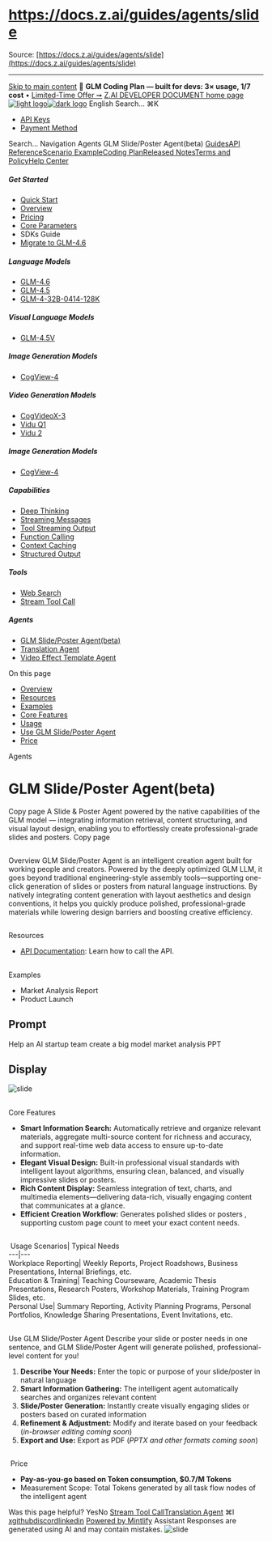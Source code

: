 # https://docs.z.ai/guides/agents/slide

Source: [https://docs.z.ai/guides/agents/slide](https://docs.z.ai/guides/agents/slide)

---

[Skip to main content](https://docs.z.ai/guides/agents/slide#content-area)
🚀 **GLM Coding Plan — built for devs: 3× usage, 1/7 cost** • [Limited-Time Offer ➞](https://z.ai/subscribe?utm_campaign=Platform_Ops&_channel_track_key=DaprgHIc)
[Z.AI DEVELOPER DOCUMENT home page![light logo](https://mintcdn.com/zhipu-32152247/B_E8wI-eiNa1QlPV/logo/dark.svg?fit=max&auto=format&n=B_E8wI-eiNa1QlPV&q=85&s=75deefa9dea5bdbc84d4da68885c267f)![dark logo](https://mintcdn.com/zhipu-32152247/B_E8wI-eiNa1QlPV/logo/light.svg?fit=max&auto=format&n=B_E8wI-eiNa1QlPV&q=85&s=c1ecf1af358fa8eeab8c06052337f8f6)](https://z.ai/model-api)
English
Search...
⌘K
  * [API Keys](https://z.ai/manage-apikey/apikey-list)
  * [Payment Method](https://z.ai/manage-apikey/billing)


Search...
Navigation
Agents
GLM Slide/Poster Agent(beta)
[Guides](https://docs.z.ai/guides/overview/quick-start)[API Reference](https://docs.z.ai/api-reference/introduction)[Scenario Example](https://docs.z.ai/scenario-example/develop-tools/claude)[Coding Plan](https://docs.z.ai/devpack/overview)[Released Notes](https://docs.z.ai/release-notes/new-released)[Terms and Policy](https://docs.z.ai/legal-agreement/privacy-policy)[Help Center](https://docs.z.ai/help/faq)
##### Get Started
  * [Quick Start](https://docs.z.ai/guides/overview/quick-start)
  * [Overview](https://docs.z.ai/guides/overview/overview)
  * [Pricing](https://docs.z.ai/guides/overview/pricing)
  * [Core Parameters](https://docs.z.ai/guides/overview/concept-param)
  * SDKs Guide
  * [Migrate to GLM-4.6](https://docs.z.ai/guides/overview/migrate-to-glm-4.6)


##### Language Models
  * [GLM-4.6](https://docs.z.ai/guides/llm/glm-4.6)
  * [GLM-4.5](https://docs.z.ai/guides/llm/glm-4.5)
  * [GLM-4-32B-0414-128K](https://docs.z.ai/guides/llm/glm-4-32b-0414-128k)


##### Visual Language Models
  * [GLM-4.5V](https://docs.z.ai/guides/vlm/glm-4.5v)


##### Image Generation Models
  * [CogView-4](https://docs.z.ai/guides/image/cogview-4)


##### Video Generation Models
  * [CogVideoX-3](https://docs.z.ai/guides/video/cogvideox-3)
  * [Vidu Q1](https://docs.z.ai/guides/video/vidu-q1)
  * [Vidu 2](https://docs.z.ai/guides/video/vidu2)


##### Image Generation Models
  * [CogView-4](https://docs.z.ai/guides/image/cogview-4)


##### Capabilities
  * [Deep Thinking](https://docs.z.ai/guides/capabilities/thinking)
  * [Streaming Messages](https://docs.z.ai/guides/capabilities/streaming)
  * [Tool Streaming Output](https://docs.z.ai/guides/capabilities/stream-tool)
  * [Function Calling](https://docs.z.ai/guides/capabilities/function-calling)
  * [Context Caching](https://docs.z.ai/guides/capabilities/cache)
  * [Structured Output](https://docs.z.ai/guides/capabilities/struct-output)


##### Tools
  * [Web Search](https://docs.z.ai/guides/tools/web-search)
  * [Stream Tool Call](https://docs.z.ai/guides/tools/stream-tool)


##### Agents
  * [GLM Slide/Poster Agent(beta)](https://docs.z.ai/guides/agents/slide)
  * [Translation Agent](https://docs.z.ai/guides/agents/translation)
  * [Video Effect Template Agent](https://docs.z.ai/guides/agents/video-template)


On this page
  * [Overview](https://docs.z.ai/guides/agents/slide#overview)
  * [Resources](https://docs.z.ai/guides/agents/slide#resources)
  * [Examples](https://docs.z.ai/guides/agents/slide#examples)
  * [Core Features](https://docs.z.ai/guides/agents/slide#core-features)
  * [Usage](https://docs.z.ai/guides/agents/slide#usage)
  * [Use GLM Slide/Poster Agent](https://docs.z.ai/guides/agents/slide#use-glm-slide%2Fposter-agent)
  * [Price](https://docs.z.ai/guides/agents/slide#price)


Agents
# GLM Slide/Poster Agent(beta)
Copy page
A Slide & Poster Agent powered by the native capabilities of the GLM model — integrating information retrieval, content structuring, and visual layout design, enabling you to effortlessly create professional-grade slides and posters.
Copy page
## 
[​](https://docs.z.ai/guides/agents/slide#overview)
Overview
GLM Slide/Poster Agent is an intelligent creation agent built for working people and creators. Powered by the deeply optimized GLM LLM, it goes beyond traditional engineering-style assembly tools—supporting one-click generation of slides or posters from natural language instructions. By natively integrating content generation with layout aesthetics and design conventions, it helps you quickly produce polished, professional-grade materials while lowering design barriers and boosting creative efficiency.
## 
[​](https://docs.z.ai/guides/agents/slide#resources)
Resources
  * [API Documentation](https://docs.z.ai/api-reference/agents/agent): Learn how to call the API.


## 
[​](https://docs.z.ai/guides/agents/slide#examples)
Examples
  * Market Analysis Report
  * Product Launch


## Prompt
Help an AI startup team create a big model market analysis PPT
## Display
![slide](https://mintcdn.com/zhipu-32152247/fQm1SxNtD2jBDQ3i/images/slide-1.png?fit=max&auto=format&n=fQm1SxNtD2jBDQ3i&q=85&s=cbb392e136bea0d648427cdb0a316867)
## 
[​](https://docs.z.ai/guides/agents/slide#core-features)
Core Features
  * **Smart Information Search:** Automatically retrieve and organize relevant materials, aggregate multi-source content for richness and accuracy, and support real-time web data access to ensure up-to-date information.
  * **Elegant Visual Design:** Built-in professional visual standards with intelligent layout algorithms, ensuring clean, balanced, and visually impressive slides or posters.
  * **Rich Content Display:** Seamless integration of text, charts, and multimedia elements—delivering data-rich, visually engaging content that communicates at a glance.
  * **Efficient Creation Workflow:** Generates polished slides or posters , supporting custom page count to meet your exact content needs.


## 
[​](https://docs.z.ai/guides/agents/slide#usage)
Usage
Scenarios| Typical Needs  
---|---  
Workplace Reporting| Weekly Reports, Project Roadshows, Business Presentations, Internal Briefings, etc.  
Education & Training| Teaching Courseware, Academic Thesis Presentations, Research Posters, Workshop Materials, Training Program Slides, etc.  
Personal Use| Summary Reporting, Activity Planning Programs, Personal Portfolios, Knowledge Sharing Presentations, Event Invitations, etc.  
## 
[​](https://docs.z.ai/guides/agents/slide#use-glm-slide%2Fposter-agent)
Use GLM Slide/Poster Agent
Describe your slide or poster needs in one sentence, and GLM Slide/Poster Agent will generate polished, professional-level content for you!
  1. **Describe Your Needs:** Enter the topic or purpose of your slide/poster in natural language
  2. **Smart Information Gathering:** The intelligent agent automatically searches and organizes relevant content
  3. **Slide/Poster Generation:** Instantly create visually engaging slides or posters based on curated information
  4. **Refinement & Adjustment:** Modify and iterate based on your feedback (_in-browser editing coming soon_)
  5. **Export and Use:** Export as PDF (_PPTX and other formats coming soon_)


## 
[​](https://docs.z.ai/guides/agents/slide#price)
Price
  * **Pay-as-you-go based on Token consumption, $0.7/M Tokens**
  * Measurement Scope: Total Tokens generated by all task flow nodes of the intelligent agent


Was this page helpful?
YesNo
[Stream Tool Call](https://docs.z.ai/guides/tools/stream-tool)[Translation Agent](https://docs.z.ai/guides/agents/translation)
⌘I
[x](https://x.com/Zai_org)[github](https://github.com/zai-org)[discord](https://discord.gg/QR7SARHRxK)[linkedin](https://www.linkedin.com/company/zdotai/)
[Powered by Mintlify](https://mintlify.com?utm_campaign=poweredBy&utm_medium=referral&utm_source=zhipu-32152247)
Assistant
Responses are generated using AI and may contain mistakes.
![slide](https://mintcdn.com/zhipu-32152247/fQm1SxNtD2jBDQ3i/images/slide-1.png?w=560&fit=max&auto=format&n=fQm1SxNtD2jBDQ3i&q=85&s=3b9553d580d281b5d3b8bc10f55c7e21)
